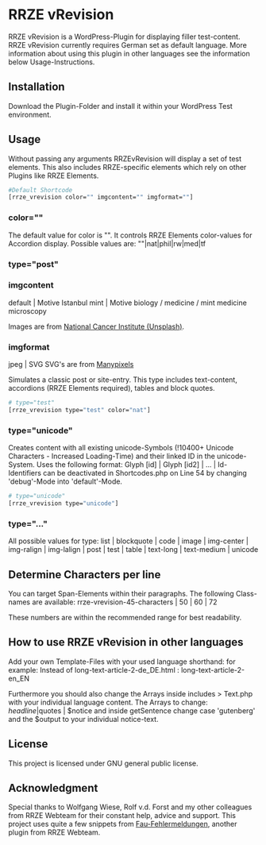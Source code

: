 # RRZE vRevision

RRZE vRevision is a WordPress-Plugin for displaying filler test-content. RRZE vRevision currently requires German set as default language. More information about using this plugin in other languages see the information below Usage-Instructions.

## Installation

Download the Plugin-Folder and install it within your WordPress Test environment.

## Usage

Without passing any arguments RRZEvRevision will display a set of test elements. This also includes RRZE-specific elements which rely on other Plugins like RRZE Elements.

```bash
#Default Shortcode
[rrze_vrevision color="" imgcontent="" imgformat=""]
```
### color=""
The default value for color is "". It controls RRZE Elements color-values for Accordion display. Possible values are: ""|nat|phil|rw|med|tf
### type="post"
### imgcontent
default | Motive Istanbul
mint | Motive biology / medicine / mint
medicine
microscopy

Images are from [National Cancer Institute (Unsplash)](https://unsplash.com/@nci).
### imgformat
jpeg | SVG
SVG's are from [Manypixels](https://manypixels.co)

Simulates a classic post or site-entry. This type includes text-content, accordions (RRZE Elements required), tables and block quotes.

```bash
# type="test"
[rrze_vrevision type="test" color="nat"]
```

### type="unicode"

Creates content with all existing unicode-Symbols (!10400+ Unicode Characters - Increased Loading-Time) and their linked ID in the unicode-System. Uses the following format: Glyph [id] | Glyph [id2] | ... | Id-Identifiers can be deactivated in Shortcodes.php on Line 54 by changing 'debug'-Mode into 'default'-Mode.

```bash
# type="unicode"
[rrze_vrevision type="unicode"]
```

### type="..."

All possible values for type: list | blockquote | code | image | img-center | img-ralign | img-lalign | post | test | table | text-long | text-medium | unicode

## Determine Characters per line

You can target Span-Elements within their paragraphs.
The following Class-names are available:
rrze-vrevision-45-characters | 50 | 60 | 72

These numbers are within the recommended range for best readability.

## How to use RRZE vRevision in other languages

Add your own Template-Files with your used language shorthand: for example: Instead of long-text-article-2-de_DE.html : long-text-article-2-en_EN

Furthermore you should also change the Arrays inside includes > Text.php with your individual language content.
The Arrays to change: $headline | $quotes | $notice and inside getSentence change case 'gutenberg' and the $output to your individual notice-text.

## License

This project is licensed under GNU general public license.

## Acknowledgment

Special thanks to Wolfgang Wiese, Rolf v.d. Forst and my other colleagues from RRZE Webteam for their constant help, advice and support.
This project uses quite a few snippets from [Fau-Fehlermeldungen](https://github.com/RRZE-Webteam/FAU-Fehlermeldungen), another plugin from RRZE Webteam.
